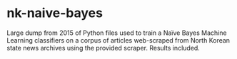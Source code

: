 # nk-naive-bayes

Large dump from 2015 of Python files used to train a Naïve Bayes Machine Learning classifiers on a corpus of articles web-scraped from North Korean state news archives using the provided scraper. Results included.